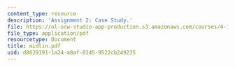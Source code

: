 ```yaml
---
content_type: resource
description: 'Assignment 2: Case Study.'
file: https://ol-ocw-studio-app-production.s3.amazonaws.com/courses/4-183-sustainable-design-and-technology-research-workshop-spring-2004/d86391911a24a8af01459522cb249235_midlin.pdf
file_type: application/pdf
resourcetype: Document
title: midlin.pdf
uid: d8639191-1a24-a8af-0145-9522cb249235
---
```

